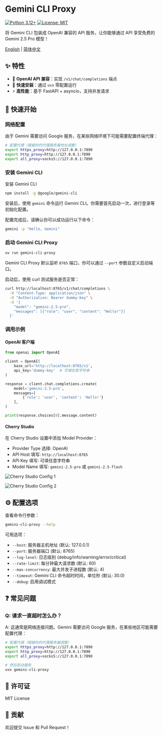 # Gemini CLI Proxy

[![Python 3.12+](https://img.shields.io/badge/python-3.12+-blue.svg)](https://www.python.org/downloads/)
[![License: MIT](https://img.shields.io/badge/License-MIT-yellow.svg)](https://opensource.org/licenses/MIT)

将 Gemini CLI 包装成 OpenAI 兼容的 API 服务，让你能够通过 API 享受免费的 Gemini 2.5 Pro 模型！

[English](./README.md) | [简体中文](./README_zh.md)

## ✨ 特性

- 🔌 **OpenAI API 兼容**：实现 `/v1/chat/completions` 端点
- 🚀 **快速安装**：通过 `uvx` 零配置运行
- ⚡ **高性能**：基于 FastAPI + asyncio，支持并发请求

## 🚀 快速开始

### 网络配置

由于 Gemini 需要访问 Google 服务，在某些网络环境下可能需要配置终端代理：

```bash
# 配置代理（根据你的代理服务器地址调整）
export https_proxy=http://127.0.0.1:7890
export http_proxy=http://127.0.0.1:7890  
export all_proxy=socks5://127.0.0.1:7890
```

### 安装 Gemini CLI

安装 Gemini CLI
```bash
npm install -g @google/gemini-cli
```

安装后，使用 `gemini` 命令运行 Gemini CLI。你需要首先启动一次，进行登录等初始化配置。

配置完成后，请确认你可以成功运行以下命令：

```bash
gemini -p "Hello, Gemini"
```

### 启动 Gemini CLI Proxy

```bash
uv run gemini-cli-proxy
```

Gemini CLI Proxy 默认监听 `8765` 端口，你可以通过 `--port` 参数自定义启动端口。

启动后，使用 curl 测试服务是否正常：

```bash
curl http://localhost:8765/v1/chat/completions \
  -H "Content-Type: application/json" \
  -H "Authorization: Bearer dummy-key" \
  -d '{
    "model": "gemini-2.5-pro",
    "messages": [{"role": "user", "content": "Hello!"}]
  }'
```

### 调用示例

#### OpenAI 客户端

```python
from openai import OpenAI

client = OpenAI(
    base_url='http://localhost:8765/v1',
    api_key='dummy-key'  # 可填任意字符串
)

response = client.chat.completions.create(
    model='gemini-2.5-pro',
    messages=[
        {'role': 'user', 'content': 'Hello!'}
    ],
)

print(response.choices[0].message.content)
```

#### Cherry Studio

在 Cherry Studio 设置中添加 Model Provider：
- Provider Type 选择: OpenAI
- API Host 填写: `http://localhost:8765`
- API Key 填写: 可填任意字符串
- Model Name 填写: `gemini-2.5-pro` 或 `gemini-2.5-flash`

![Cherry Studio Config 1](./img/cherry-studio-1.jpg)

![Cherry Studio Config 2](./img/cherry-studio-2.jpg)

## ⚙️ 配置选项

查看命令行参数：

```bash
gemini-cli-proxy --help
```

可用选项：
- `--host`: 服务器主机地址 (默认: 127.0.0.1)
- `--port`: 服务器端口 (默认: 8765)
- `--log-level`: 日志级别 (debug/info/warning/error/critical)
- `--rate-limit`: 每分钟最大请求数 (默认: 60)
- `--max-concurrency`: 最大并发子进程数 (默认: 4)
- `--timeout`: Gemini CLI 命令超时时间，单位秒 (默认: 30.0)
- `--debug`: 启用调试模式

## ❓ 常见问题

### Q: 请求一直超时怎么办？

A: 这通常是网络连接问题。Gemini 需要访问 Google 服务，在某些地区可能需要配置代理：

```bash
# 配置代理（根据你的代理服务器调整）
export https_proxy=http://127.0.0.1:7890
export http_proxy=http://127.0.0.1:7890
export all_proxy=socks5://127.0.0.1:7890

# 然后启动服务
uvx gemini-cli-proxy
```

## 📄 许可证

MIT License

## 🤝 贡献

欢迎提交 Issue 和 Pull Request！